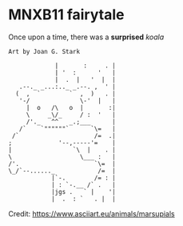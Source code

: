 # MNXB11 fairytale

Once upon a time,
there was a **surprised** _koala_

```
Art by Joan G. Stark

             |       :     . |
             | '  :      '   |
             |  .  |   '  |  |
   .--._ _...:.._ _.--. ,  ' |
  (  ,  `        `  ,  )   . |
   '-/              \-'  |   |
     |  o   /\   o  |       :|
     \     _\/_     / :  '   |
     /'._   ^^   _.;___      |
   /`    `""""""`      `\=   |
 /`                     /=  .|
;             '--,-----'=    |
|                 `\  |    . |
\                   \___ :   |
/'.                     `\=  |
\_/`--......_            /=  |
            |`-.        /= : |
            | : `-.__ /` .   |
            |jgs .   ` |    '|
            |  .  : `   . |  |
```
Credit: <https://www.asciiart.eu/animals/marsupials>


